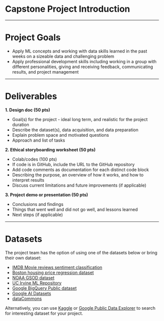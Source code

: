 # Capstone Project Introduction

---

# Project Goals

* Apply ML concepts and working with data skills learned in the past weeks on a sizeable data and challenging problem
* Apply professional development skills including working in a group with different personalities, giving and receiving feedback, communicating results, and project management

---

# Deliverables

**1. Design doc (50 pts)**
* Goal(s) for the project - ideal long term, and realistic for the project duration
* Describe the dataset(s), data acquisition, and data preparation
* Explain problem space and motivated questions
* Approach and list of tasks

**2. Ethical storyboarding worksheet (50 pts)**
* Colab/codes (100 pts)
* If code is in GitHub, include the URL to the GitHub repository
* Add code comments as documentation for each distinct code block
* Describing the purpose, an overview of how it works, and how to interpret results
* Discuss current limitations and future improvements (if applicable)

**3. Project demo or presentation (50 pts)**
* Conclusions and findings
* Things that went well and did not go well, and lessons learned
* Next steps (if applicable)

---

# Datasets

The project team has the option of using one of the datasets below or bring their own dataset:


* [IMDB Movie reviews sentiment classification](https://keras.io/datasets/#imdb-movie-reviews-sentiment-classification)
* [Boston housing price regression dataset](https://keras.io/datasets/#boston-housing-price-regression-dataset)
* [NOAA GSOD dataset](https://www.kaggle.com/noaa/gsod)
* [UC Irvine ML Repository](https://archive.ics.uci.edu/ml/datasets.html)
* [Google BigQuery Public dataset](https://cloud.google.com/bigquery/public-data/)
* [Google AI Datasets](https://ai.google/tools/datasets/)
* [dataCommons](https://browser.datacommons.org/)

Alternatively, you can use [Kaggle](https://www.kaggle.com/datasets) or [Google Public Data Explorer](https://www.google.com/publicdata/directory) to search for interesting dataset for your project.

